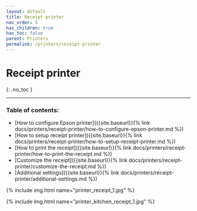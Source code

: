 ```yaml
---
layout: default
title: Receipt printer
nav_order: 5
has_children: true
has_toc: false
parent: Printers
permalink: /printers/receipt-printer
---
```


# Receipt printer
{: .no_toc }

---

### Table of contents:
- [How to configure Epson printer]({{site.baseurl}}{% link docs/printers/receipt-printer/how-to-configure-epson-printer.md %})
- [How to setup receipt printer]({{site.baseurl}}{% link docs/printers/receipt-printer/how-to-setup-receipt-printer.md %})
- [How to print the receipt]({{site.baseurl}}{% link docs/printers/receipt-printer/how-to-print-the-receipt.md %})
- [Customize the receipt]({{site.baseurl}}{% link docs/printers/receipt-printer/customize-the-receipt.md %})
- [Additional settings]({{site.baseurl}}{% link docs/printers/receipt-printer/additional-settings.md %})

{% include img.html name="printer_receipt_1.jpg" %}

{% include img.html name="printer_kitchen_receipt_1.jpg" %}